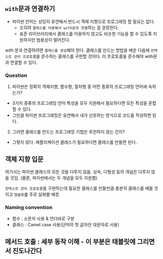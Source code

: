 ## `with`문과 연결하기 

- 파이썬 언어는 상당히 유연해서 반드시 객체 지향으로 프로그래밍 할 필요는 없다. 
    - 오히려 `클래스를 이용해서 with문과 연결`하는 걸 권장한다.
    - 표준 라이브러리에서 클래스를 이용하지 않고도 비슷한 기능을 할 수 있도록 지원하지만 범용성이 떨어진다. 

with 문과 연결하려면 `클래스를 생성`해야 한다. 클래스를 만드는 방법을 배운 다음에 `컨텍스트 관리 프로토콜`을 준수하는 클래스를 구현할 것이다. 이 프로토콜을 준수해야 with문과 연결할 수 있다. 

### Question

1. 파이썬은 정확히 객체지향, 함수형, 절차형 중 어떤 종류의 프로그래밍 언어에 속하는가? 
- 3가지 종류의 프로그래밍 언어 특성을 모두 지원해서 필요하다면 모든 특성을 혼합할 수 있다.
- 그만큼 파이썬 프로그래밍은 유연해서 내가 선호하는 방식으로 코드를 작성하면 된다. 

2. 그러면 클래스를 만드는 프로그래밍 기법은 추천하지 않는 건지? 
- 그렇지 않다. 애플리케이션 클래스가 필요하다면 클래스를 만들면 된다. 

## 객체 지향 입문

여기서는 파이썬 클래스의 모든 것을 다루지 않음. 상속, 다형성 등의 개념은 다루지 않을 것임. 
(물론, 파이썬에서는 두 개념을 모두 지원함)

`컨텍스트 관리 프로토콜`을 구현하는데 필요한 클래스를 만들만큼 충분히 클래스를 배울 것이고 `캡슐화`를 주로 살펴볼 예정 

### Naming convention 

- 함수 : 소문자 사용 & 언더바로 구분
- 클래스 : Camel case 사용(단어의 첫 글자만 대문자로 사용)

## 메서드 호출 : 세부 동작 이해 - 이 부분은 태블릿에 그리면서 진도나간다

